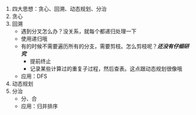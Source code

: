 1.  四大思想：贪心、回溯、动态规划、分治      
2.  贪心      
3.  回溯      
    + 遇到分叉怎么办？没关系，就每个都递归处理一下      
    + 使用递归哦      
    + 有的时候不需要遍历所有的分支，需要剪枝。怎么剪枝呢？___还没有仔细研究___       
      + 提前终止      
      + 记录某些计算过的重复子过程，然后查表。这点跟动态规划很像哦      
    + 应用：DFS     
4.  动态规划      
5.  分治      
    + 分、合        
    + 应用：归并排序        
